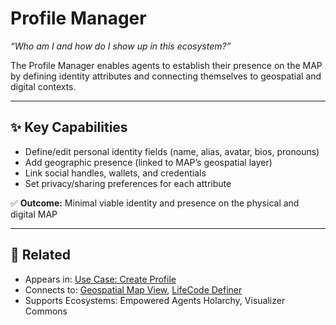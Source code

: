 # Profile Manager

_“Who am I and how do I show up in this ecosystem?”_

The Profile Manager enables agents to establish their presence on the MAP by defining identity attributes and connecting themselves to geospatial and digital contexts.

---

## ✨ Key Capabilities

- Define/edit personal identity fields (name, alias, avatar, bios, pronouns)
- Add geographic presence (linked to MAP’s geospatial layer)
- Link social handles, wallets, and credentials
- Set privacy/sharing preferences for each attribute

✅ **Outcome:** Minimal viable identity and presence on the physical and digital MAP

---

## 🔗 Related

- Appears in: [Use Case: Create Profile](../use-cases/create-profile.md)
- Connects to: [Geospatial Map View](./geospatial-map-view.md), [LifeCode Definer](./life-code-definer.md)
- Supports Ecosystems: Empowered Agents Holarchy, Visualizer Commons
